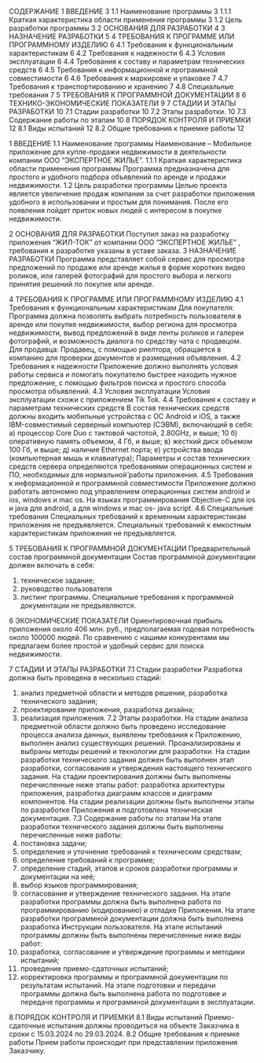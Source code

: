 СОДЕРЖАНИЕ
1	ВВЕДЕНИЕ	3
1.1	Наименование программы	3
1.1.1	Краткая характеристика области применения программы	3
1.2	Цель разработки программы	3
2	ОСНОВАНИЯ ДЛЯ РАЗРАБОТКИ	4
3	НАЗНАЧЕНИЕ РАЗРАБОТКИ	5
4	ТРЕБОВАНИЯ К ПРОГРАММЕ ИЛИ ПРОГРАММНОМУ ИЗДЕЛИЮ	6
4.1	Требования к функциональным характеристикам	6
4.2	Требования к надежности	6
4.3	Условия эксплуатации	6
4.4	Требования к составу и параметрам технических средств	6
4.5	Требования к информационной и программной совместимости	6
4.6	Требования к маркировке и упаковке	7
4.7	Требования к транспортированию и хранению	7
4.8	Специальные требования	7
5	ТРЕБОВАНИЯ К ПРОГРАММНОЙ ДОКУМЕНТАЦИИ	8
6	ТЕХНИКО-ЭКОНОМИЧЕСКИЕ ПОКАЗАТЕЛИ	9
7	СТАДИИ И ЭТАПЫ РАЗРАБОТКИ	10
7.1	Стадии разработки	10
7.2	Этапы разработки.	10
7.3	Содержание работы по этапам	10
8	ПОРЯДОК КОНТРОЛЯ И ПРИЕМКИ	12
8.1	Виды испытаний	12
8.2	Общие требования к приемке работы	12
 
1	ВВЕДЕНИЕ
1.1	Наименование программы
Наименование – Мобильное приложение для купле-продажи недвижимости в деятельности компании ООО “ЭКСПЕРТНОЕ ЖИЛЬЕ”.
1.1.1	Краткая характеристика области применения программы
Программа предназначена для простого и удобного подбора объявлений по аренде и продажи недвижимости.
1.2	Цель разработки программы
Целью проекта является увеличение продаж компании за счет разработки приложения удобного в использовании и простым для понимания. После его появления пойдет приток новых людей с интересом в покупке недвижимости.

2	ОСНОВАНИЯ ДЛЯ РАЗРАБОТКИ
Поступил заказ на разработку приложения “ЖИЛ-ТОК” от компании ООО ”ЭКСПЕРТНОЕ ЖИЛЬЕ” , требования к разработке указаны в уставе заказа.
3	НАЗНАЧЕНИЕ РАЗРАБОТКИ
Программа представляет собой сервис для просмотра предложений по продаже или аренде жилья в форме коротких видео роликов, или галерей фотографий для простого выбора и легкого принятия решений по покупке или аренде. 

4	ТРЕБОВАНИЯ К ПРОГРАММЕ ИЛИ ПРОГРАММНОМУ ИЗДЕЛИЮ
4.1	Требования к функциональным характеристикам
Для покупателя:
Программа должна позволять выбрать потребность пользователя в аренде или покупке недвижимости, выбор региона для просмотра недвижимости, вывод предложений в виде ленты роликов и галереи фотографий, и возможность диалога по средству чата с продавцом.
Для продавца:
Продавец, с помощью риелтора, обращается в компанию для проверки документов и размещения объявления.
4.2	Требования к надежности
Приложение должно выполнять условия работы сервиса и помогать покупателю быстрее находить нужное предложение, с помощью фильтров поиска и простого способа просмотра объявлений.
4.3	Условия эксплуатации
Условия эксплуатации схожи с приложением Tik Tok.
4.4	Требования к составу и параметрам технических средств
В состав технических средств должны входить мобильные устройства с ОС Android и iOS, а также IBM-совместимый серверный компьютер (СЭВМ), включающий в себя: а) процессор Core Duo с тактовой частотой, 2.80GHz, и выше; 10 б) оперативную память объемом, 4 Гб, и выше; в) жесткий диск объемом 100 Гб, и выше; д) наличие Ethernet порта; е) устройства ввода (компьютерная мышь и клавиатура); Параметры и состав технических средств сервера определяются требованиями операционных систем и ПО, необходимых для нормальной̆ работы приложения.
4.5	Требования к информационной и программной совместимости
Приложение должно работать автономно под управлением операционных систем android и ios, windows и mac os. На языках программирования Objective-C для ios и java для android, а для windows и mac os- java script.
4.6	Специальные требования
Специальных требований к временным характеристикам приложения не предъявляется. Специальных требований к емкостным характеристикам приложения не предъявляется.

5	ТРЕБОВАНИЯ К ПРОГРАММНОЙ ДОКУМЕНТАЦИИ
Предварительный состав программной документации
Состав программной документации должен включать в себя:
1) техническое задание;
2) руководство пользователя
3) листинг программы.
Специальные требования к программной документации не предъявляются.

6	ЭКОНОМИЧЕСКИЕ ПОКАЗАТЕЛИ
Ориентировочная прибыль приложения около 406 млн. руб., предполагаемая годовая потребность около 100000 людей. По сравнению с нашими конкурентами мы предлагаем более простой и удобный сервис для поиска недвижимости. 

7	СТАДИИ И ЭТАПЫ РАЗРАБОТКИ
7.1	 Стадии разработки
Разработка должна быть проведена в несколько стадий:
1) анализ предметной области и методов решения, разработка технического
задания;
2) проектирование приложения, разработка дизайна;
3) реализация приложения.
7.2	 Этапы разработки.
На стадии анализа предметной области должно быть проведено исследование
процесса анализа данных, выявлены требования к Приложению, выполнен анализ
существующих решений. Проанализированы и выбраны методы решений и технологии
для разработки. На стадии разработки технического задания должен быть выполнен этап
разработки, согласования и утверждения настоящего технического задания.
На стадии проектирования должны быть выполнены перечисленные ниже этапы
работ: разработка архитектуры приложения, разработка диаграмм классов и диаграмм
компонентов.
На стадии реализации должны быть выполнены этапы по разработке Приложения
и подготовлена техническая документация.
7.3	 Содержание работы по этапам
На этапе разработки технического задания должны быть выполнены
перечисленные ниже работы:
1) постановка задачи;
2) определение и уточнение требований к техническим средствам;
3) определение требований к программе;
4) определение стадий, этапов и сроков разработки программы и документации на
неё;
5) выбор языков программирования;
6) согласование и утверждение технического задания.
На этапе разработки программы должна быть выполнена работа по
программированию (кодированию) и отладке Приложения.
На этапе разработки программной документации должна быть выполнена
разработка Инструкции пользователя.
На этапе испытаний программы должны быть выполнены перечисленные ниже
виды работ:
1) разработка, согласование и утверждение программы и методики испытаний;
2) проведение приемо-сдаточных испытаний;
3) корректировка программы и программной документации по результатам
испытаний.
На этапе подготовки и передачи программы должна быть выполнена работа по
подготовке и передаче программы и программной документации в эксплуатации.

8	ПОРЯДОК КОНТРОЛЯ И ПРИЕМКИ
8.1	Виды испытаний
Приемо-сдаточные испытания должны проводиться на объекте Заказчика в сроки
с 15.03.2024 по 29.03.2024.
8.2	Общие требования к приемке работы
Прием работы происходит при представлении приложения Заказчику.
